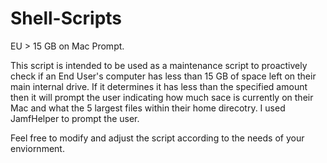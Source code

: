 # Shell-Scripts
EU > 15 GB on Mac Prompt.


This script is intended to be used as a maintenance script to proactively check if an End User's computer has less than 15 GB of space left on their main internal drive. If it determines it has less than the specified amount then it will prompt the user indicating how much sace is currently on their Mac and what the 5 largest files within their home direcotry. I used JamfHelper to prompt the user. 

Feel free to modify and adjust the script according to the needs of your enviornment. 
